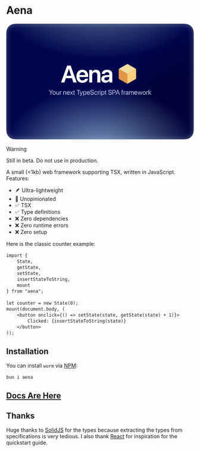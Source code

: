 # Aena

![](./aena.webp)

> [!WARNING]
> Still in beta. Do not use in production.

A small (<1kb) web framework supporting TSX, written in JavaScript. Features:

- 🪶 Ultra-lightweight
- 🦅 Unopinionated
- ✅ TSX
- ✅ Type definitions
- ❌ Zero dependencies
- ❌ Zero runtime errors
- ❌ Zero setup

Here is the classic counter example:

```tsx
import {
    State,
    getState,
    setState,
    insertStateToString,
    mount
} from "aena";

let counter = new State(0);
mount(document.body, (
    <button onclick={() => setState(state, getState(state) + 1)}>
        Clicked: {insertStateToString(state)}
    </button>
));
```

## Installation

You can install `wurm` via [NPM](https://www.npmjs.com/package/wurm):

```shell
bun i aena
```

## [Docs Are Here](https://github.com/Trombecher/aena/blob/main/docs/index.md)

## Thanks

Huge thanks to [SolidJS](https://github.com/solidjs/solid/tree/main/packages/solid) for the types because extracting the types from specifications is very tedious. I also thank [React](https://github.com/facebook/react) for inspiration for the quickstart guide.